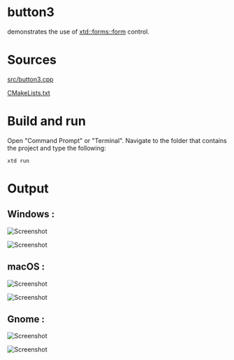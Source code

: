 # button3

demonstrates the use of [xtd::forms::form](../../../src/xtd_forms/include/xtd/forms/button.hpp) control.

# Sources

[src/button3.cpp](src/button3.cpp)

[CMakeLists.txt](CMakeLists.txt)

# Build and run

Open "Command Prompt" or "Terminal". Navigate to the folder that contains the project and type the following:

```shell
xtd run
```

# Output

## Windows :

![Screenshot](../../../docs/pictures/examples/button3_w.png)

![Screenshot](../../../docs/pictures/examples/button3_wd.png)

## macOS :

![Screenshot](../../../docs/pictures/examples/button3_m.png)

![Screenshot](../../../docs/pictures/examples/button3_md.png)

## Gnome :

![Screenshot](../../../docs/pictures/examples/button3_g.png)

![Screenshot](../../../docs/pictures/examples/button3_gd.png)
